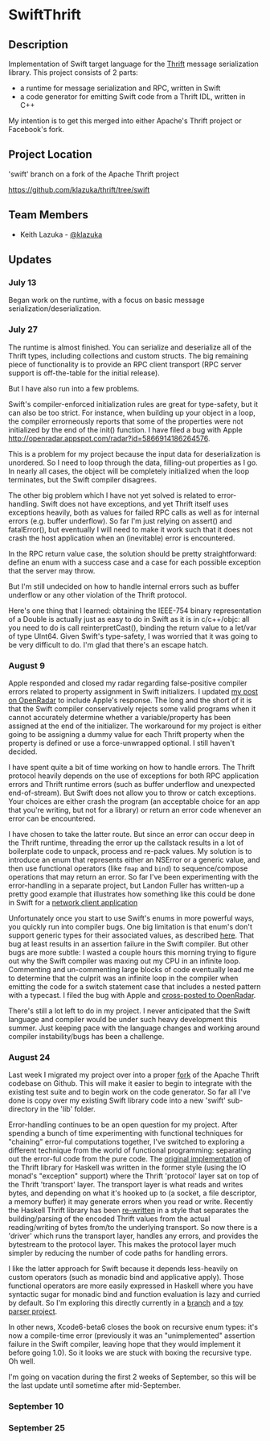 # SwiftThrift

## Description

Implementation of Swift target language for the [Thrift](https://thrift.apache.org) message serialization library. This project consists of 2 parts:

- a runtime for message serialization and RPC, written in Swift
- a code generator for emitting Swift code from a Thrift IDL, written in C++

My intention is to get this merged into either Apache's Thrift project or Facebook's fork.

## Project Location

'swift' branch on a fork of the Apache Thrift project

https://github.com/klazuka/thrift/tree/swift

## Team Members

- Keith Lazuka - [@klazuka](https://github.com/klazuka)

## Updates

### July 13

Began work on the runtime, with a focus on basic message serialization/deserialization.

### July 27

The runtime is almost finished. You can serialize and deserialize all of the Thrift types, including collections and custom structs. The big remaining piece of functionality is to provide an RPC client transport (RPC server support is off-the-table for the initial release).

But I have also run into a few problems.

Swift's compiler-enforced initialization rules are great for type-safety, but it can also be too strict. For instance, when building up your object in a loop, the compiler errorneously reports that some of the properties were not initialized by the end of the init() function. I have filed a bug with Apple http://openradar.appspot.com/radar?id=5866914186264576.

This is a problem for my project because the input data for deserialization is unordered. So I need to loop through the data, filling-out properties as I go. In nearly all cases, the object will be completely initialized when the loop terminates, but the Swift compiler disagrees.

The other big problem which I have not yet solved is related to error-handling. Swift does not have exceptions, and yet Thrift itself uses exceptions heavily, both as values for failed RPC calls as well as for internal errors (e.g. buffer underflow). So far I'm just relying on assert() and fatalError(), but eventually I will need to make it work such that it does not crash the host application when an (inevitable) error is encountered.

In the RPC return value case, the solution should be pretty straightforward: define an enum with a success case and a case for each possible exception that the server may throw.

But I'm still undecided on how to handle internal errors such as buffer underflow or any other violation of the Thrift protocol.

Here's one thing that I learned: obtaining the IEEE-754 binary representation of a Double is actually just as easy to do in Swift as it is in c/c++/objc: all you need to do is call reinterpretCast(), binding the return value to a let/var of type UInt64. Given Swift's type-safety, I was worried that it was going to be very difficult to do. I'm glad that there's an escape hatch.


### August 9

Apple responded and closed my radar regarding false-positive compiler errors related to property assignment in Swift initializers.  I updated [my post on OpenRadar](http://openradar.appspot.com/radar?id=5866914186264576) to include Apple's response. The long and the short of it is that the Swift compiler conservatively rejects some valid programs when it cannot accurately determine whether a variable/property has been assigned at the end of the initializer. The workaround for my project is either going to be assigning a dummy value for each Thrift property when the property is defined or use a force-unwrapped optional. I still haven't decided.

I have spent quite a bit of time working on how to handle errors. The Thrift protocol heavily depends on the use of exceptions for both RPC application errors and Thrift runtime errors (such as buffer underflow and unexpected end-of-stream). But Swift does not allow you to throw or catch exceptions. Your choices are either crash the program (an acceptable choice for an app that you're writing, but not for a library) or return an error code whenever an error can be encountered.

I have chosen to take the latter route. But since an error can occur deep in the Thrift runtime, threading the error up the callstack results in a lot of boilerplate code to unpack, process and re-pack values. My solution is to introduce an enum that represents either an NSError or a generic value, and then use functional operators (like `fmap` and `bind`) to sequence/compose operations that may return an error. So far I've been experimenting with the error-handling in a separate project, but Landon Fuller has written-up a pretty good example that illustrates how something like this could be done in Swift for a [network client application](http://landonf.org/share/060714_149C1AF7_result-chaining.swift)

Unfortunately once you start to use Swift's enums in more powerful ways, you quickly run into compiler bugs. One big limitation is that enum's don't support generic types for their associated values, as described [here](http://owensd.io/2014/08/06/fixed-enum-layout.html). That bug at least results in an assertion failure in the Swift compiler. But other bugs are more subtle: I wasted a couple hours this morning trying to figure out why the Swift compiler was maxing out my CPU in an infinite loop. Commenting and un-commenting large blocks of code eventually lead me to determine that the culprit was an infinite loop in the compiler when emitting the code for a switch statement case that includes a nested pattern with a typecast. I filed the bug with Apple and [cross-posted to OpenRadar](http://openradar.appspot.com/radar?id=4978947682992128).

There's still a lot left to do in my project. I never anticipated that the Swift language and compiler would be under such heavy development this summer. Just keeping pace with the language changes and working around compiler instability/bugs has been a challenge.

### August 24

Last week I migrated my project over into a proper [fork](https://github.com/klazuka/thrift) of the Apache Thrift codebase on Github. This will make it easier to begin to integrate with the existing test suite and to begin work on the code generator. So far all I've done is copy over my existing Swift library code into a new 'swift' sub-directory in the 'lib' folder.

Error-handling continues to be an open question for my project. After spending a bunch of time experimenting with functional techniques for "chaining" error-ful computations together, I've switched to exploring a different technique from the world of functional programming: separating out the error-ful code from the pure code. The [original implementation](https://github.com/apache/thrift/blob/6d1a83aa485ed9c3644d3200555700070547bf90/lib/hs/src/Thrift/Protocol.hs) of the Thrift library for Haskell was written in the former style (using the IO monad's "exception" support) where the Thrift 'protocol' layer sat on top of the Thrift 'transport' layer. The transport layer is what reads and writes bytes, and depending on what it's hooked up to (a socket, a file descriptor, a memory buffer) it may generate errors when you read or write. Recently the Haskell Thrift library has been [re-written](https://github.com/apache/thrift/blob/af5d64adb7c2e0ac130e9f9499375429f1408eff/lib/hs/src/Thrift/Protocol.hs) in a style that separates the building/parsing of the encoded Thrift values from the actual reading/writing of bytes from/to the underlying transport. So now there is a 'driver' which runs the transport layer, handles any errors, and provides the bytestream to the protocol layer. This makes the protocol layer much simpler by reducing the number of code paths for handling errors.

I like the latter approach for Swift because it depends less-heavily on custom operators (such as monadic bind and applicative apply). Those functional operators are more easily expressed in Haskell where you have syntactic sugar for monadic bind and function evaluation is lazy and curried by default. So I'm exploring this directly currently in a [branch](https://github.com/klazuka/thrift/blob/swift-error-handling/lib/swift/src/TProtocol.swift) and a [toy parser project](https://github.com/klazuka/Parsec).

In other news, Xcode6-beta6 closes the book on recursive enum types: it's now a compile-time error (previously it was an "unimplemented" assertion failure in the Swift compiler, leaving hope that they would implement it before going 1.0). So it looks we are stuck with boxing the recursive type. Oh well.

I'm going on vacation during the first 2 weeks of September, so this will be the last update until sometime after mid-September.

### September 10

### September 25
